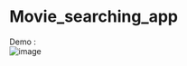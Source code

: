 # Movie_searching_app
Demo : <br>
![image](https://user-images.githubusercontent.com/99667252/183929971-94ae6b25-83e4-41a2-916e-f05069d9bfd0.png)
